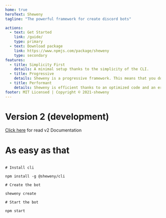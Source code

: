 ```yaml
---
home: true
heroText: Sheweny
tagline: "The powerful framework for create discord bots"

actions:
  - text: Get Started
    link: /guide/
    type: primary
  - text: Download package
    link: https://www.npmjs.com/package/sheweny
    type: secondary
features:
  - title: Simplicity First
    details: A minimal setup thanks to the simplicity of the CLI.
  - title: Progressive
    details: Sheweny is a progressive framework. This means that you don't have to use it in all of your bot.
  - title: Performant
    details: Sheweny is efficient thanks to an optimized code and an error management.
footer: MIT Licensed | Copyright © 2021-sheweny
---
```


# Version 2 (development)

[Click here](https://smaug6739.github.io/sheweny-website) for read v2 Documentation

# As easy as that

```shell-session

# Install cli

npm install -g @sheweny/cli

# Create the bot

sheweny create

# Start the bot

npm start
```
